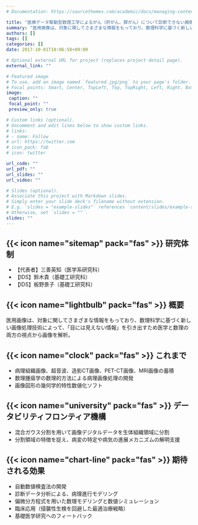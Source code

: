 ```yaml
---
# Documentation: https://sourcethemes.com/academic/docs/managing-content/

title: "医療データ駆動型数理工学によるがん（肝がん、膵がん）について診断できない画像"
summary: "医用画像は、対象に関してさまざまな情報をもっており、数理科学に基づく新しい画像処理技術によって、「目には見えない情報」を引き出すため医学と数理の両方の視点から画像を解析します。"
authors: []
tags: []
categories: []
date: 2017-10-01T10:06:58+09:00

# Optional external URL for project (replaces project detail page).
external_link: ""

# Featured image
# To use, add an image named `featured.jpg/png` to your page's folder.
# Focal points: Smart, Center, TopLeft, Top, TopRight, Left, Right, BottomLeft, Bottom, BottomRight.
image:
 caption: ""
 focal_point: ""
 preview_only: true

# Custom links (optional).
# Uncomment and edit lines below to show custom links.
# links:
# - name: Follow
# url: https://twitter.com
# icon_pack: fab
# icon: twitter

url_code: ""
url_pdf: ""
url_slides: ""
url_video: ""

# Slides (optional).
# Associate this project with Markdown slides.
# Simply enter your slide deck's filename without extension.
# E.g. `slides = "example-slides"` references `content/slides/example-slides.md`.
# Otherwise, set `slides = ""`.
slides: ""
---
```

## {{< icon name="sitemap" pack="fas" >}} 研究体制
- 【代表者】三善英知（医学系研究科）
- 【IDS】鈴木貴（基礎工研究科）
- 【IDS】板野景子（基礎工研究科）

## {{< icon name="lightbulb" pack="fas" >}} 概要

医用画像は、対象に関してさまざまな情報をもっており、数理科学に基づく新しい画像処理技術によって、「目には見えない情報」を引き出すため医学と数理の両方の視点から画像を解析。

## {{< icon name="clock" pack="fas" >}} これまで

- 病理組織画像、超音波、造影CT画像、PET-CT画像、MRI画像の蓄積
- 数理腫瘍学の数理的方法による病理画像処理の開発
- 画像図形の幾何学的特性数値化ソフト

## {{< icon name="university" pack="fas" >}} データビリティフロンティア機構

- 混合ガウス分割を用いて画像デジタルデータを生体組織領域に分割
- 分割領域の特徴を捉え、病変の特定や病気の進展メカニズムの解明支援

## {{< icon name="chart-line" pack="fas" >}} 期待される効果

- 自動数値検査法の開発
- 診断データ分析による、病理進行モデリング
- 偏微分方程式を用いた数理モデリングと数値シミュレーション
- 臨床応用（侵襲性生検を回避した最適治療戦略）
- 基礎医学研究へのフィートバック

